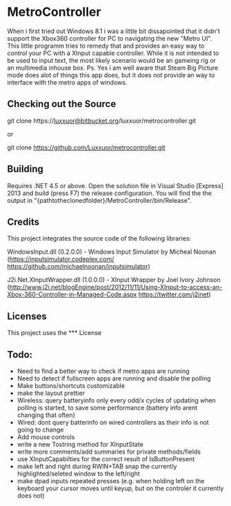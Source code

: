 # MetroController

When i first tried out Windows 8.1 i was a little bit dissapointed that it didn't support the Xbox360 controller for PC to navigating the new "Metro UI".
This little programm tries to remedy that and provides an easy way to control your PC with a XInput capable controller.
While it is not intended to be used to input text, the most likely scenario would be an gameing rig or an multimedia inhouse box.
Ps. Yes i am well aware that Steam Big Picture mode does alot of things this app does, but it does not provide an way to interface with the metro apps of windows.


## Checking out the Source

git clone https://luxxuor@bitbucket.org/luxxuor/metrocontroller.git

or

git clone https://github.com/Luxxuor/metrocontroller.git


## Building

Requires .NET 4.5 or above.
Open the solution file in Visual Studio [Express] 2013 and build (press F7) the release configuration.
You will find the the output in "{pathtotheclonedfolder}/MetroController/bin/Release".


## Credits

This project integrates the source code of the following libraries:

WindowsInput.dll (0.2.0.0) - Windows Input Simulator by Micheal Noonan (https://inputsimulator.codeplex.com/
																		https://github.com/michaelnoonan/inputsimulator)

J2i.Net.XInputWrapper.dll (1.0.0.0) - XInput Wrapper by Joel Ivory Johnson (http://www.j2i.net/blogEngine/post/2012/11/11/Using-XInput-to-access-an-Xbox-360-Controller-in-Managed-Code.aspx
																			https://twitter.com/j2inet)


## Licenses

This project uses the *** License





## Todo:
 - Need to find a better way to check if metro apps are running
 - Need to detect if fullscreen apps are running and disable the polling
 - Make buttons/shortcuts customizable
 - make the layout prettier
 - Wireless: query batteryinfo only every odd/x cycles of updating when polling is started, to save some performance (battery info arent changing that often)
 - Wired: dont query batterinfo on wired controllers as their info is not going to change
 - Add mouse controls
 - write a new Tostring method for XInputState
 - write more comments/add summaries for private methods/fields
 - use XInputCapabilties for the correct result of IsButtonPresent
 - make left and right during RWIN+TAB snap the currently highlighted/seleted window to the left/right
 - make dpad inputs repeated presses (e.g. when holding left on the keyboard your cursor moves until keyup, but on the controler it currently does not)

